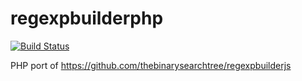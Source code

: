 # regexpbuilderphp


[![Build Status](https://api.travis-ci.org/gherkins/regexpbuilderphp.svg)](https://travis-ci.org/gherkins/regexpbuilderphp)

PHP port of https://github.com/thebinarysearchtree/regexpbuilderjs